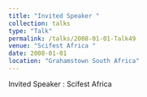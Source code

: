 ```yaml
---
title: "Invited Speaker "
collection: talks
type: "Talk"
permalink: /talks/2008-01-01-Talk49
venue: "Scifest Africa "
date: 2008-01-01
location: "Grahamstown South Africa"
---
```


Invited Speaker : Scifest Africa 
